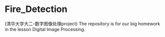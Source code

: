 # Fire_Detection
(清华大学大二-数字图像处理project) The repository is for our big homework in the lesson Digital Image Processing.
